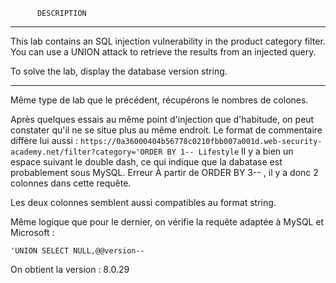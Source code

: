           DESCRIPTION
------------------------------------------------------------------------------------------------------

This lab contains an SQL injection vulnerability in the product category filter.
You can use a UNION attack to retrieve the results from an injected query.

To solve the lab, display the database version string.

------------------------------------------------------------------------------------------------------

Même type de lab que le précédent, récupérons le nombres de colones.

Après quelques essais au même point d'injection que d'habitude, 
on peut constater qu'il ne se situe plus au même endroit. Le format de commentaire diffère lui aussi :
`https://0a36000404b56778c0210fbb007a001d.web-security-academy.net/filter?category='ORDER BY 1-- Lifestyle`
Il y a bien un espace suivant le double dash, ce qui indique que la dabatase est probablement sous MySQL. Erreur À
partir de ORDER BY 3-- , il y a donc 2 colonnes dans cette requête.

Les deux colonnes semblent aussi compatibles au format string.

Même logique que pour le dernier, on vérifie la requête adaptée à MySQL et Microsoft : 
```
'UNION SELECT NULL,@@version-- 
```

On obtient la version : 8.0.29